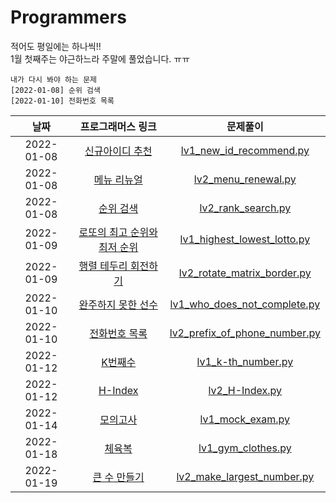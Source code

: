 # Programmers
적어도 평일에는 하나씩!! </br>
1월 첫째주는 야근하느라 주말에 풀었습니다. ㅠㅠ </br>
```
내가 다시 봐야 하는 문제
[2022-01-08] 순위 검색
[2022-01-10] 전화번호 목록
```
|날짜|프로그래머스 링크|문제풀이|
|:----------:|:------------:|:------------:|
|2022-01-08|[신규아이디 추천](https://programmers.co.kr/learn/courses/30/lessons/72410)|[lv1_new_id_recommend.py](https://github.com/UpWook/StudyGo/blob/main/algorithm%20code/%EC%98%A4%EC%A7%80%EC%9D%B8/Programmers/lv1_new_id_recommend.py)|
|2022-01-08|[메뉴 리뉴얼](https://programmers.co.kr/learn/courses/30/lessons/72411)|[lv2_menu_renewal.py](https://github.com/UpWook/StudyGo/blob/main/algorithm%20code/%EC%98%A4%EC%A7%80%EC%9D%B8/Programmers/lv2_menu_renewal.py)|
|2022-01-08|[순위 검색](https://programmers.co.kr/learn/courses/30/lessons/72412)|[lv2_rank_search.py](https://github.com/UpWook/StudyGo/blob/main/algorithm%20code/%EC%98%A4%EC%A7%80%EC%9D%B8/Programmers/lv2_rank_search.py)|
|2022-01-09|[로또의 최고 순위와 최저 순위](https://programmers.co.kr/learn/courses/30/lessons/77484)|[lv1_highest_lowest_lotto.py](https://github.com/UpWook/StudyGo/blob/main/algorithm%20code/%EC%98%A4%EC%A7%80%EC%9D%B8/Programmers/lv1_highest_lowest_lotto.py)|
|2022-01-09|[행렬 테두리 회전하기](https://programmers.co.kr/learn/courses/30/lessons/77485)|[lv2_rotate_matrix_border.py](https://github.com/UpWook/StudyGo/blob/main/algorithm%20code/%EC%98%A4%EC%A7%80%EC%9D%B8/Programmers/lv2_rotate_matrix_border.py)|
|2022-01-10|[완주하지 못한 선수](https://programmers.co.kr/learn/courses/30/lessons/42576)|[lv1_who_does_not_complete.py](https://github.com/UpWook/StudyGo/blob/main/algorithm%20code/%EC%98%A4%EC%A7%80%EC%9D%B8/Programmers/lv1_who_does_not_complete.py)|
|2022-01-10|[전화번호 목록](https://programmers.co.kr/learn/courses/30/lessons/42577)|[lv2_prefix_of_phone_number.py](https://github.com/UpWook/StudyGo/blob/main/algorithm%20code/%EC%98%A4%EC%A7%80%EC%9D%B8/Programmers/lv2_prefix_of_phone_number.py)|
|2022-01-12|[K번째수](https://programmers.co.kr/learn/courses/30/lessons/42748)|[lv1_k-th_number.py](https://github.com/UpWook/StudyGo/blob/main/algorithm%20code/%EC%98%A4%EC%A7%80%EC%9D%B8/Programmers/lv1_k-th_number.py)|
|2022-01-12|[H-Index](https://programmers.co.kr/learn/courses/30/lessons/42747)|[lv2_H-Index.py](https://github.com/UpWook/StudyGo/blob/main/algorithm%20code/%EC%98%A4%EC%A7%80%EC%9D%B8/Programmers/lv2_H-Index.py)|
|2022-01-14|[모의고사](https://programmers.co.kr/learn/courses/30/lessons/42840)|[lv1_mock_exam.py](https://github.com/UpWook/StudyGo/blob/main/algorithm%20code/%EC%98%A4%EC%A7%80%EC%9D%B8/Programmers/lv1_mock_exam.py)|
|2022-01-18|[체육복](https://programmers.co.kr/learn/courses/30/lessons/42862)|[lv1_gym_clothes.py](https://github.com/UpWook/StudyGo/blob/main/algorithm%20code/%EC%98%A4%EC%A7%80%EC%9D%B8/Programmers/lv1_gym_clothes.py)|
|2022-01-19|[큰 수 만들기](https://programmers.co.kr/learn/courses/30/lessons/42883)|[lv2_make_largest_number.py](https://github.com/UpWook/StudyGo/blob/main/algorithm%20code/%EC%98%A4%EC%A7%80%EC%9D%B8/Programmers/lv2_make_largest_number.py)|
